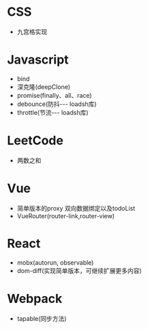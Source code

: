 # CSS
- 九宫格实现
# Javascript    
- bind
- 深克隆(deepClone)
- promise(finally、all、race)
- debounce(防抖--- loadsh库)
- throttle(节流--- loadsh库)
# LeetCode
- 两数之和
# Vue    
- 简单版本的proxy 双向数据绑定以及todoList
- VueRouter(router-link,router-view)
# React    
- mobx(autorun, observable)
- dom-diff(实现简单版本，可继续扩展更多内容)
# Webpack
- tapable(同步方法) 